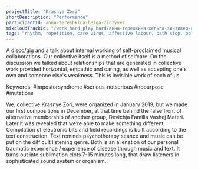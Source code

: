 ```yaml
---
projectTitle: "Krasnye Zori"
shortDescription: "Performance"
participantId: anna-tereshkina-helga-zinzyver
mixcloudTrackId: "/work_hard_play_hard/анна-терешкина-хельга-зинзивер-красные-зори-выступление/"
tags: "rhythm, repetition, care virus, affective labour, path stop, political dancefloor, protocols of self-organisation, production drama, yesterday's unalienated celebration"
---
```


A disco/gig and a talk about internal working of self-proclaimed musical collaborations. Our collective itself is a method of selfcare. On the discussion we talked about relationships that are generated in collective work provided horizontal, empathic and caring, as well as accepting one's own and someone else's weakness. This is invisible work of each of us.

Keywords: #impostorsyndrome #serious-notserious #nopurpose #mutations

We, collective Krasnye Zori, were organized in January 2019, but we made our first compositions in December, at that time behind the false front of alternative membership of another group, Devichja Familia Vashej Materi. Later it was revealed that we’re able to make something different. Compilation of electronic bits and field recordings is built according to the text construction. Text reminds psychotherapy seance and music can be put on the difficult listening genre. Both is an alienation of our personal traumatic experience / experience of disease through music and text. It turns out into sublimation clots 7-15 minutes long, that draw listeners in sophisticated sound system or organism.
